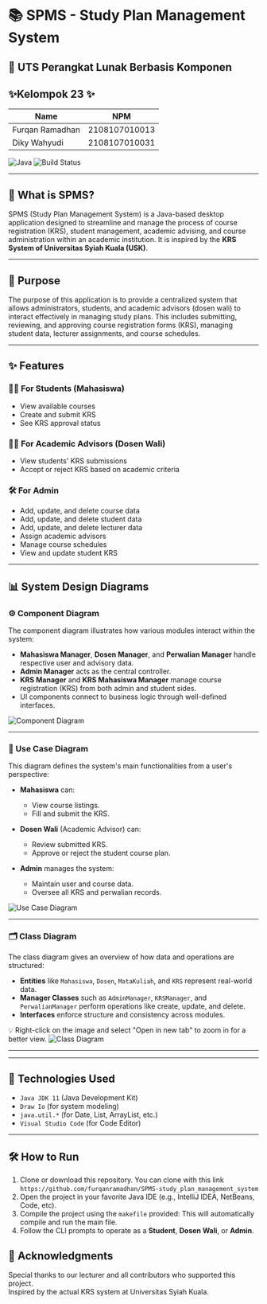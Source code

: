 # 📚 SPMS - Study Plan Management System

## 📝 UTS Perangkat Lunak Berbasis Komponen

## ✨Kelompok 23 ✨

| Name            | NPM           |
| --------------- | ------------- |
| Furqan Ramadhan | 2108107010013 |
| Diky Wahyudi    | 2108107010031 |

![Java](https://img.shields.io/badge/Java-11-blue?logo=java&logoColor=white)
![Build Status](https://img.shields.io/badge/Build-Passing-brightgreen?style=flat-square)

---

## 📖 What is SPMS?

SPMS (Study Plan Management System) is a Java-based desktop application designed to streamline and manage the process of course registration (KRS), student management, academic advising, and course administration within an academic institution. It is inspired by the **KRS System of Universitas Syiah Kuala (USK)**.

---

## 🎯 Purpose

The purpose of this application is to provide a centralized system that allows administrators, students, and academic advisors (dosen wali) to interact effectively in managing study plans. This includes submitting, reviewing, and approving course registration forms (KRS), managing student data, lecturer assignments, and course schedules.

---

## ✨ Features

### 🧑‍🎓 For Students (Mahasiswa)

- View available courses
- Create and submit KRS
- See KRS approval status

### 👨‍🏫 For Academic Advisors (Dosen Wali)

- View students' KRS submissions
- Accept or reject KRS based on academic criteria

### 🛠️ For Admin

- Add, update, and delete course data
- Add, update, and delete student data
- Add, update, and delete lecturer data
- Assign academic advisors
- Manage course schedules
- View and update student KRS

---

## 📊 System Design Diagrams

### ⚙️ Component Diagram

The component diagram illustrates how various modules interact within the system:

- **Mahasiswa Manager**, **Dosen Manager**, and **Perwalian Manager** handle respective user and advisory data.
- **Admin Manager** acts as the central controller.
- **KRS Manager** and **KRS Mahasiswa Manager** manage course registration (KRS) from both admin and student sides.
- UI components connect to business logic through well-defined interfaces.

![Component Diagram](diagrams/spms-component-diagram.png)

---

### 👤 Use Case Diagram

This diagram defines the system's main functionalities from a user's perspective:

- **Mahasiswa** can:

  - View course listings.
  - Fill and submit the KRS.

- **Dosen Wali** (Academic Advisor) can:

  - Review submitted KRS.
  - Approve or reject the student course plan.

- **Admin** manages the system:
  - Maintain user and course data.
  - Oversee all KRS and perwalian records.

![Use Case Diagram](diagrams/spms-use-case-diagram.png)

---

### 🗂 Class Diagram

The class diagram gives an overview of how data and operations are structured:

- **Entities** like `Mahasiswa`, `Dosen`, `MataKuliah`, and `KRS` represent real-world data.
- **Manager Classes** such as `AdminManager`, `KRSManager`, and `PerwalianManager` perform operations like create, update, and delete.
- **Interfaces** enforce structure and consistency across modules.

💡 Right-click on the image and select "Open in new tab" to zoom in for a better view.
![Class Diagram](diagrams/spms-class-diagram.png)

---

---

## 🔧 Technologies Used

- `Java JDK 11` (Java Development Kit)
- `Draw Io` (for system modeling)
- `java.util.*` (for Date, List, ArrayList, etc.)
- `Visual Studio Code` (for Code Editor)

---

## 🛠 How to Run

1. Clone or download this repository. You can clone with this link `https://github.com/furqanramadhan/SPMS-study_plan_management_system`
2. Open the project in your favorite Java IDE (e.g., IntelliJ IDEA, NetBeans, Code, etc).
3. Compile the project using the `makefile` provided: This will automatically compile and run the main file.
4. Follow the CLI prompts to operate as a **Student**, **Dosen Wali**, or **Admin**.

## 🙌 Acknowledgments

Special thanks to our lecturer and all contributors who supported this project.  
Inspired by the actual KRS system at Universitas Syiah Kuala.
